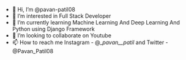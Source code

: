 - 👋 Hi, I’m @pavan-patil08
- 👀 I’m interested in Full Stack Developer
- 🌱 I’m currently learning Machine Learning And Deep Learning And Python using Django Framework
- 💞️ I’m looking to collaborate on Youtube
- 📫 How to reach me Instagram - @__pavan__patil_ and Twitter - @Pavan_Patil08
